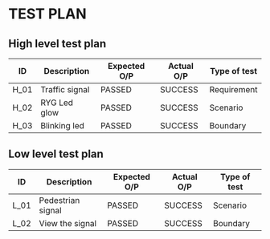 # TEST PLAN
## High level test plan
| ID | Description | Expected O/P | Actual O/P | Type of test |
| --- | --- | --- | --- | --- |
| H_01 | Traffic signal | PASSED |	SUCCESS |	Requirement |
| H_02 | RYG Led glow	| PASSED | SUCCESS | Scenario |
| H_03 | Blinking led |	PASSED |	SUCCESS |	Boundary|

## Low level test plan
| ID | Description | Expected O/P | Actual O/P | Type of test |
| --- | --- | --- | --- | --- |
| L_01 | Pedestrian signal	| PASSED | SUCCESS | Scenario |
| L_02 | View the signal |	PASSED |	SUCCESS |	Boundary|
